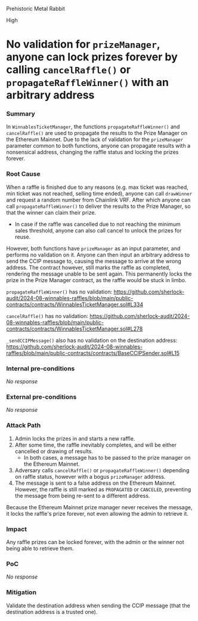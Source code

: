 Prehistoric Metal Rabbit

High

# No validation for `prizeManager`, anyone can lock prizes forever by calling `cancelRaffle()` or `propagateRaffleWinner()` with an arbitrary address

### Summary

In `WinnablesTicketManager`, the functions `propagateRaffleWinner()` and `cancelRaffle()` are used to propagate the results to the Prize Manager on the Ethereum Mainnet. Due to the lack of validation for the `prizeManager` parameter common to both functions, anyone can propagate results with a nonsensical address, changing the raffle status and locking the prizes forever.


### Root Cause

When a raffle is finished due to any reasons (e.g. max ticket was reached, min ticket was not reached, selling time ended), anyone can call `drawWinner` and request a random number from Chainlink VRF. After which anyone can call `propagateRaffleWinner()` to deliver the results to the Prize Manager, so that the winner can claim their prize.
- In case if the raffle was cancelled due to not reaching the minimum sales threshold, anyone can also call cancel to unlock the prizes for reuse.

However, both functions have `prizeManager` as an input parameter, and performs no validation on it. Anyone can then input an arbitrary address to send the CCIP message to, causing the message to arrive at the wrong address. The contract however, still marks the raffle as completed, rendering the message unable to be sent again. This permanently locks the prize in the Prize Manager contract, as the raffle would be stuck in limbo.

`propagateRaffleWinner()` has no validation:
https://github.com/sherlock-audit/2024-08-winnables-raffles/blob/main/public-contracts/contracts/WinnablesTicketManager.sol#L334

`cancelRaffle()` has no validation:
https://github.com/sherlock-audit/2024-08-winnables-raffles/blob/main/public-contracts/contracts/WinnablesTicketManager.sol#L278

`_sendCCIPMessage()` also has no validation on the destination address:
https://github.com/sherlock-audit/2024-08-winnables-raffles/blob/main/public-contracts/contracts/BaseCCIPSender.sol#L15

### Internal pre-conditions

_No response_

### External pre-conditions

_No response_

### Attack Path

1. Admin locks the prizes in and starts a new raffle.
2. After some time, the raffle inevitably completes, and will be either cancelled or drawing of results.
    - In both cases, a message has to be passed to the prize manager on the Ethereum Mainnet.
3. Adversary calls `cancelRaffle()` or `propagateRaffleWinner()` depending on raffle status, however with a bogus `prizeManager` address. 
4. The message is sent to a false address on the Ethereum Mainnet. However, the raffle is still marked as `PROPAGATED` or `CANCELED`, preventing the message from being re-sent to a different address.

Because the Ethereum Mainnet prize manager never receives the message, it locks the raffle's prize forever, not even allowing the admin to retrieve it.

### Impact

Any raffle prizes can be locked forever, with the admin or the winner not being able to retrieve them.

### PoC

_No response_

### Mitigation

Validate the destination address when sending the CCIP message (that the destination address is a trusted one).